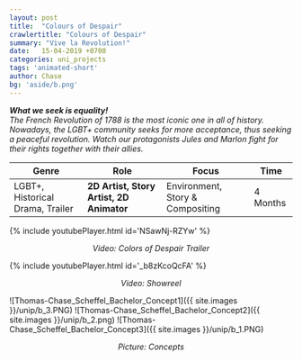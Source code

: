 ```yaml
---
layout: post
title:  "Colours of Despair"
crawlertitle: "Colours of Despair"
summary: "Vive la Revolution!"
date:   15-04-2019 +0700
categories: uni_projects
tags: 'animated-short'
author: Chase
bg: 'aside/b.png'
---
```

*__What we seek is equality!__ <br>
The French Revolution of 1788 is the most iconic one in all of history. Nowadays, the LGBT+ community seeks for more acceptance, thus seeking a peaceful revolution. Watch our protagonists Jules and Marlon fight for their rights together with their allies.*

Genre | Role | Focus | Time |
------------ | -------------| -------- |----|
LGBT+, Historical Drama, Trailer | **2D Artist, Story Artist, 2D Animator** | Environment, Story & Compositing | 4 Months |

{% include youtubePlayer.html id='NSawNj-RZYw' %}
<p align="center"><i> Video: Colors of Despair Trailer </i></p> 

{% include youtubePlayer.html id='_b8zKcoQcFA' %}
<p align="center"><i> Video: Showreel </i></p> 

![Thomas-Chase_Scheffel_Bachelor_Concept1]({{ site.images }}/unip/b_3.PNG)
![Thomas-Chase_Scheffel_Bachelor_Concept2]({{ site.images }}/unip/b_2.png)
![Thomas-Chase_Scheffel_Bachelor_Concept3]({{ site.images }}/unip/b_1.PNG)
<p align="center"><i>Picture: Concepts </i></p>
